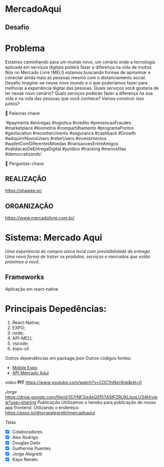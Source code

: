 # MercadoAqui

## Desafio
# Problema

Estamos caminhando para um mundo novo, um cenário onde a tecnologia aplicada em serviços digitais poderá fazer a diferença na vida de muitos. Nós no Mercado Livre (MELI) estamos buscando formas de aproximar e conectar ainda mais as pessoas mesmo com o distanciamento social.
Desafio
Imagine-se nesse novo mundo e o que poderíamos fazer para melhorar a experiência digital das pessoas. Quais serviços você gostaria de ter nesse novo cenário? 
Quais serviços poderão fazer a diferença na sua vida e na vida das pessoas que você conhece? Vamos construir isso juntos?

💬 Palavras chave

'#payments #entregas #logistica #credito #prevencaoFraudes #marketplace #biometria #compartilhamento #programaPontos #geolocation #reconhecimento #seguranca #cashback #Growth #adiquirirNovosUsers #reterUsers #investimentos #walletComDiferentesMoedas #transacoesEntreAmigos #validacaoDeEntregaDigital #juridico #tracking #menosfilas #democratizando'

💭  Perguntas-chave

## REALIZAÇÃO
https://shawee.io/
## ORGANIZAÇÃO
https://www.mercadolivre.com.br/

# Sistema: Mercado Aqui
_Uma experiência de compra única local com previsibilidade de entrega. Uma nova forma de trazer os produtos, serviços e mercados que estão próximos a você._

## Frameworks
Aplicação em react-native 

# Principais Depedências:
1.	React-Native;
2.	EXPO;
3.	node;
4.	API-MELI;
5.	vscode;
6.	expo-cli

Outros dependências em package.json
Outros códigos fontes:
- [Mobile Expo](https://expo.io/@jorgealegretti/mercadoaqui)
- [API Mercado Aqui](https://api.mercadolibre.com/sites/MLB/categories)

*vídeo*
**PIT**
https://www.youtube.com/watch?v=COC1nNzc6nk&rel=0 

*Jorge*
https://drive.google.com/file/d/1S7rNF2ix4eQ5f5TA5tFZRUKLlpqLU34H/view?usp=sharing 
*Publicação*
Utiilizamos o heroku para publicação de nosso app frontend. Utilizando o endereço: https://expo.io/@jorgealegretti/mercadoaqui

Telas
 



- [x] Colaboradores
- [x] Alex Rodrigo
- [x] Douglas Daitx
- [x] Guilherme Puentes
- [x] Jorge Alegretti
- [x] Kayo Renato
